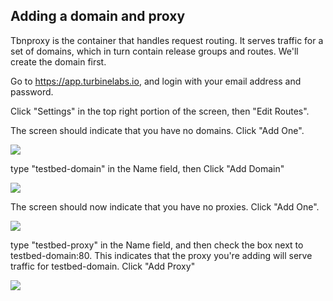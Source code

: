 ## Adding a domain and proxy

Tbnproxy is the container that handles request routing. It serves traffic for a
set of domains, which in turn contain release groups and routes. We'll create
the domain first.

Go to https://app.turbinelabs.io, and login with your email address
and password.

Click "Settings" in the top right portion of the screen, then "Edit
Routes".

The screen should indicate that you have no domains. Click "Add One".

<img src="/assets/no_domain.png"/>

type "testbed-domain" in the Name field, then Click "Add Domain"

<img src="/assets/add_domain.png"/>

The screen should now indicate that you have no proxies. Click "Add
One".

<img src="/assets/no_proxies.png"/>

type "testbed-proxy" in the Name field, and then check the box next to
testbed-domain:80. This indicates that the proxy you're adding will
serve traffic for testbed-domain. Click "Add Proxy"

<img src="/assets/add_proxy.png"/>
